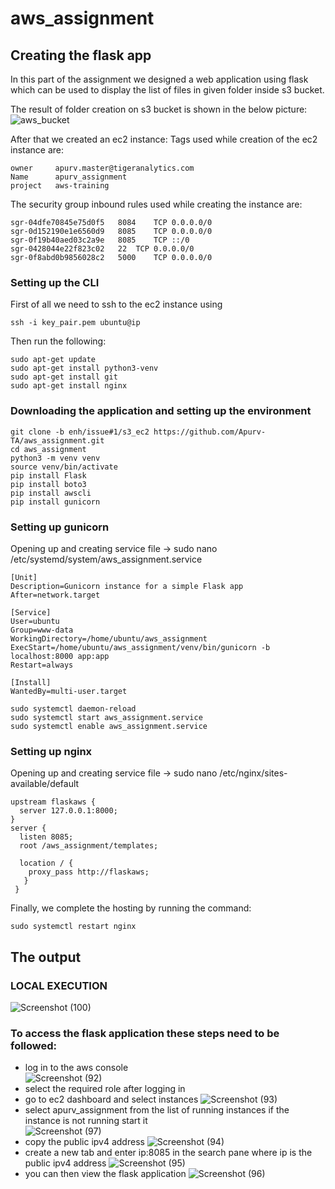 # aws_assignment

## Creating the flask app

In this part of the assignment we designed a web application using flask which can be used to display the list of files in given folder inside s3 bucket.

The result of folder creation on s3 bucket is shown in the below picture:
![aws_bucket](https://user-images.githubusercontent.com/93191532/163518830-ef7f2fe6-63cd-445b-bc08-86b4661d6b59.png)

After that we created an ec2 instance:
Tags used while creation of the ec2 instance are:
```
owner     apurv.master@tigeranalytics.com
Name      apurv_assignment
project   aws-training
```

The security group inbound rules used while creating the instance are:
```
sgr-04dfe70845e75d0f5	8084	TCP	0.0.0.0/0
sgr-0d152190e1e6560d9	8085	TCP	0.0.0.0/0
sgr-0f19b40aed03c2a9e	8085	TCP	::/0
sgr-0428044e22f823c02	22	TCP	0.0.0.0/0
sgr-0f8abd0b9856028c2	5000	TCP	0.0.0.0/0
```

### Setting up the CLI
First of all we need to ssh to the ec2 instance using
```
ssh -i key_pair.pem ubuntu@ip
```
Then run the following:
```
sudo apt-get update
sudo apt-get install python3-venv
sudo apt-get install git
sudo apt-get install nginx
```

### Downloading the application and setting up the environment
```
git clone -b enh/issue#1/s3_ec2 https://github.com/Apurv-TA/aws_assignment.git
cd aws_assignment
python3 -m venv venv
source venv/bin/activate
pip install Flask
pip install boto3
pip install awscli
pip install gunicorn
```

### Setting up gunicorn
Opening up and creating service file -> sudo nano /etc/systemd/system/aws_assignment.service

```
[Unit]
Description=Gunicorn instance for a simple Flask app
After=network.target

[Service]
User=ubuntu
Group=www-data
WorkingDirectory=/home/ubuntu/aws_assignment
ExecStart=/home/ubuntu/aws_assignment/venv/bin/gunicorn -b localhost:8000 app:app
Restart=always

[Install]
WantedBy=multi-user.target
```

```
sudo systemctl daemon-reload
sudo systemctl start aws_assignment.service
sudo systemctl enable aws_assignment.service
```

### Setting up nginx
Opening up and creating service file -> sudo nano /etc/nginx/sites-available/default

```
upstream flaskaws {
  server 127.0.0.1:8000;
}
server {
  listen 8085;
  root /aws_assignment/templates;
  
  location / {
    proxy_pass http://flaskaws;
   }
 }
```
Finally, we complete the hosting by running the command:
```
sudo systemctl restart nginx
```


## The output
### LOCAL EXECUTION
![Screenshot (100)](https://user-images.githubusercontent.com/93191532/164775079-32d5de6c-f3a2-4482-adfb-e3fa01760d35.png)

### To access the flask application these steps need to be followed:
- log in to the aws console<br>
  ![Screenshot (92)](https://user-images.githubusercontent.com/93191532/164647861-83fbf7af-83c1-438c-85de-d89d8359faa8.png)
- select the required role after logging in
- go to ec2 dashboard and select instances
  ![Screenshot (93)](https://user-images.githubusercontent.com/93191532/164645112-4989ca2b-48e7-4981-9dbf-d6cbf8cc8740.png)
- select apurv_assignment from the list of running instances if the instance is not running start it<br>
  ![Screenshot (97)](https://user-images.githubusercontent.com/93191532/164648256-96818893-0f23-4c09-b039-18b4e830893d.png)
- copy the public ipv4 address
  ![Screenshot (94)](https://user-images.githubusercontent.com/93191532/164648763-dc50fd27-b210-4adf-a04e-dee7de24f640.png)
- create a new tab and enter ip:8085 in the search pane where ip is the public ipv4 address
  ![Screenshot (95)](https://user-images.githubusercontent.com/93191532/164648572-52cf4fbb-dec1-44cb-a609-23fd6cca7b40.png)
- you can then view the flask application
  ![Screenshot (96)](https://user-images.githubusercontent.com/93191532/164648494-8a20cd0e-5b7d-4cc5-9a37-a9a0e3ef9fec.png)
